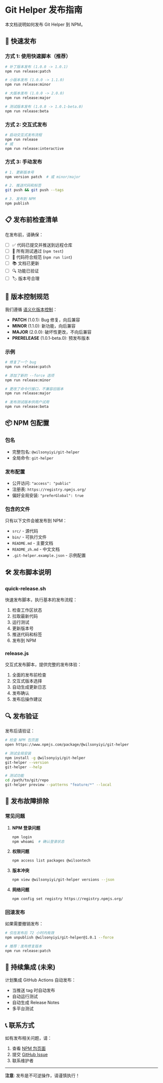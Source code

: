 # Git Helper 发布指南

本文档说明如何发布 Git Helper 到 NPM。

## 🚀 快速发布

### 方式 1: 使用快速脚本（推荐）

```bash
# 补丁版本发布 (1.0.0 -> 1.0.1)
npm run release:patch

# 小版本发布 (1.0.0 -> 1.1.0) 
npm run release:minor

# 大版本发布 (1.0.0 -> 2.0.0)
npm run release:major

# 测试版本发布 (1.0.0 -> 1.0.1-beta.0)
npm run release:beta
```

### 方式 2: 交互式发布

```bash
# 启动交互式发布流程
npm run release
# 或
npm run release:interactive
```

### 方式 3: 手动发布

```bash
# 1. 更新版本号
npm version patch  # 或 minor/major

# 2. 推送代码和标签
git push && git push --tags

# 3. 发布到 NPM
npm publish
```

## 📋 发布前检查清单

在发布前，请确保：

- [ ] ✅ 代码已提交并推送到远程仓库
- [ ] 🧪 所有测试通过 (`npm test`)
- [ ] 📝 代码符合规范 (`npm run lint`) 
- [ ] 📚 文档已更新
- [ ] 🔍 功能已验证
- [ ] 🏷️ 版本号合理

## 🔧 版本控制规范

我们遵循 [语义化版本控制](https://semver.org/lang/zh-CN/)：

- **PATCH** (1.0.1): Bug 修复，向后兼容
- **MINOR** (1.1.0): 新功能，向后兼容  
- **MAJOR** (2.0.0): 破坏性更改，不向后兼容
- **PRERELEASE** (1.0.1-beta.0): 预发布版本

### 示例

```bash
# 修复了一个 bug
npm run release:patch

# 添加了新的 --force 选项
npm run release:minor  

# 更改了命令行接口，不兼容旧版本
npm run release:major

# 发布测试版本供用户试用
npm run release:beta
```

## 📦 NPM 包配置

### 包名
- 完整包名: `@wilsonyiyi/git-helper`
- 全局命令: `git-helper`

### 发布配置
- 公开访问: `"access": "public"`
- 注册表: `https://registry.npmjs.org/`
- 偏好全局安装: `"preferGlobal": true`

### 包含的文件
只有以下文件会被发布到 NPM：

- `src/` - 源代码
- `bin/` - 可执行文件
- `README.md` - 主要文档
- `README_zh.md` - 中文文档  
- `.git-helper.example.json` - 示例配置

## 🛠️ 发布脚本说明

### quick-release.sh
快速发布脚本，执行基本的发布流程：

1. 检查工作区状态
2. 拉取最新代码
3. 运行测试
4. 更新版本号
5. 推送代码和标签
6. 发布到 NPM

### release.js
交互式发布脚本，提供完整的发布体验：

1. 全面的发布前检查
2. 交互式版本选择
3. 自动生成更新日志
4. 发布确认
5. 发布后操作建议

## 🔍 发布验证

发布后请验证：

```bash
# 检查 NPM 包页面
open https://www.npmjs.com/package/@wilsonyiyi/git-helper

# 测试全局安装
npm install -g @wilsonyiyi/git-helper
git-helper --version
git-helper --help

# 测试功能
cd /path/to/git/repo
git-helper preview --patterns "feature/*" --local
```

## 🚨 发布故障排除

### 常见问题

1. **NPM 登录问题**
   ```bash
   npm login
   npm whoami  # 确认登录状态
   ```

2. **权限问题**
   ```bash
   npm access list packages @wilsontech
   ```

3. **版本冲突**
   ```bash
   npm view @wilsonyiyi/git-helper versions --json
   ```

4. **网络问题**
   ```bash
   npm config set registry https://registry.npmjs.org/
   ```

### 回滚发布

如果需要撤销发布：

```bash
# 仅在发布后 72 小时内有效
npm unpublish @wilsonyiyi/git-helper@1.0.1 --force

# 推荐：发布修复版本
npm run release:patch
```

## 📱 持续集成 (未来)

计划集成 GitHub Actions 自动发布：

- 当推送 tag 时自动发布
- 自动运行测试
- 自动生成 Release Notes
- 多平台测试

## 📞 联系方式

如有发布相关问题，请：

1. 查看 [NPM 包页面](https://www.npmjs.com/package/@wilsonyiyi/git-helper)
2. 提交 [GitHub Issue](https://github.com/wilson/git-helper/issues)
3. 联系维护者

---

**注意**: 发布是不可逆操作，请谨慎执行！